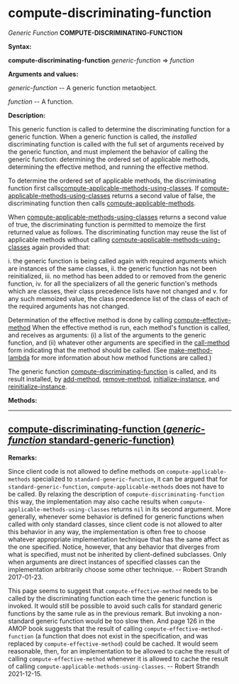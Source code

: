 compute-discriminating-function
===============================

*Generic Function* **COMPUTE-DISCRIMINATING-FUNCTION**

**Syntax:**

**compute-discriminating-function** *generic-function* => *function*

**Arguments and values:**

*generic-function* -- A generic function metaobject.

*function* -- A function.

**Description:**

This generic function is called to determine the discriminating function for a generic function. When a generic function is called, the *installed* discriminating function is called with the full set of arguments received by the generic function, and must implement the behavior of calling the generic function: determining the ordered set of applicable methods, determining the effective method, and running the effective method.

To determine the ordered set of applicable methods, the discriminating function first calls[compute-applicable-methods-using-classes](compute-applicable-methods-using-classes.md). If [compute-applicable-methods-using-classes](compute-applicable-methods-using-classes.md) returns a second value of false, the discriminating function then calls [compute-applicable-methods](compute-applicable-methods.md).

When [compute-applicable-methods-using-classes](compute-applicable-methods-using-classes.md) returns a second value of true, the discriminating function is permitted to memoize the first returned value as follows. The discriminating function may reuse the list of applicable methods without calling [compute-applicable-methods-using-classes](compute-applicable-methods-using-classes.md) again provided that:

i.  the generic function is being called again with required arguments which are instances of the same classes,
ii. the generic function has not been reinitialized,
iii. no method has been added to or removed from the generic function,
iv. for all the specializers of all the generic function's methods which are classes, their class precedence lists have not changed and
v.  for any such memoized value, the class precedence list of the class of each of the required arguments has not changed.

Determination of the effective method is done by calling [compute-effective-method](compute-effective-method.md) When the effective method is run, each method's function is called, and receives as arguments: (i) a list of the arguments to the generic function, and (ii) whatever other arguments are specified in the [call-method](call-method.md) form indicating that the method should be called. (See [make-method-lambda](make-method-lambda.md) for more information about how method functions are called.)

The generic function [compute-discriminating-function](compute-discriminating-function.md) is called, and its result installed, by [add-method](add-method.md), [remove-method](remove-method.md), [initialize-instance](initialize-instance.md), and [reinitialize-instance](reinitialize-instance.md).

**Methods:**

  ----------------------------------------------------------------------------------------------------------------------------------------------------
  [**compute-discriminating-function** (*generic-function* standard-generic-function)](compute-discriminating-function-standard-generic-function.md)
  ----------------------------------------------------------------------------------------------------------------------------------------------------

**Remarks:**

Since client code is not allowed to define methods on `compute-applicable-methods` specialized to `standard-generic-function`, it can be argued that for `standard-generic-function`, `compute-applicable-methods` does not have to be called. By relaxing the description of `compute-discriminating-function` this way, the implementation may also cache results when `compute-applicable-methods-using-classes` returns `nil` in its second argument. More generally, whenever some behavior is defined for generic functions when called with only standard classes, since client code is not allowed to alter this behavior in any way, the implementation is often free to choose whatever appropriate implementation technique that has the same affect as the one specified. Notice, however, that any behavior that diverges from what is specified, must not be inherited by client-defined subclasses. Only when arguments are direct instances of specified classes can the implementation arbitrarily choose some other technique. -- Robert Strandh 2017-01-23.

This page seems to suggest that `compute-effective-method` needs to be called by the discriminating function each time the generic function is invoked. It would still be possible to avoid such calls for standard generic functions by the same rule as in the previous remark. But invoking a non-standard generic function would be too slow then. And page 126 in the AMOP book suggests that the result of calling `compute-effective-method-function` (a function that does not exist in the specification, and was replaced by `compute-effective-method`) could be cached. It would seem reasonable, then, for an implementation to be allowed to cache the result of calling `compute-effective-method` whenever it is allowed to cache the result of calling `compute-applicable-methods-using-classes`. -- Robert Strandh 2021-12-15.
